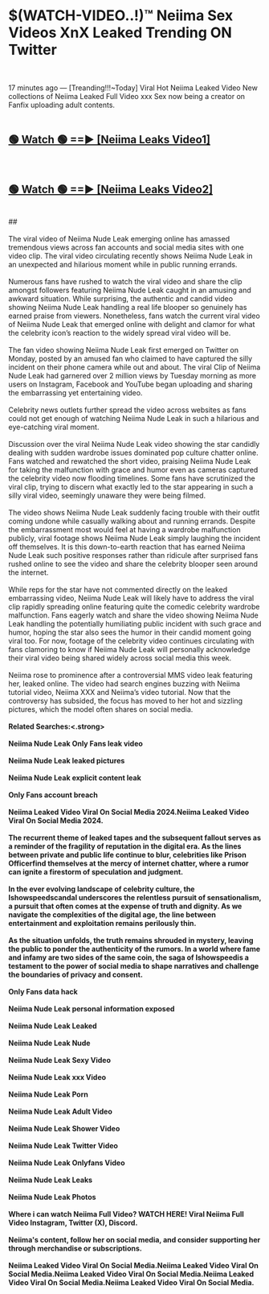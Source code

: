 # $(WATCH-VIDEO..!)™ Neiima Sex Videos XnX Leaked Trending ON Twitter<br>
<br>

17 minutes ago — [Treanding!!!~Today] Viral Hot Neiima Leaked Video New collections of Neiima Leaked Full Video xxx Sex now being a creator on Fanfix uploading adult contents.
<br>
 <br>

##  <a href="https://best2vid.blogspot.com?title=Neiima">🟢 Watch 🟢 ==► [Neiima Leaks Video1]</a><br>
  <br>

##  <a href="https://best2vid.blogspot.com?title=Neiima">🟢 Watch 🟢 ==► [Neiima Leaks Video2]</a><br>
  <br>
  ##
  <br>
  <br>
The viral video of Neiima Nude Leak emerging online has amassed tremendous views across fan accounts and social media sites with one video clip. The viral video circulating recently shows Neiima Nude Leak in an unexpected and hilarious moment while in public running errands.
<br><br>
Numerous fans have rushed to watch the viral video and share the clip amongst followers featuring Neiima Nude Leak caught in an amusing and awkward situation. While surprising, the authentic and candid video showing Neiima Nude Leak handling a real life blooper so genuinely has earned praise from viewers. Nonetheless, fans watch the current viral video of Neiima Nude Leak that emerged online with delight and clamor for what the celebrity icon’s reaction to the widely spread viral video will be.
<br><br>
The fan video showing Neiima Nude Leak first emerged on Twitter on Monday, posted by an amused fan who claimed to have captured the silly incident on their phone camera while out and about. The viral Clip of Neiima Nude Leak had garnered over 2 million views by Tuesday morning as more users on Instagram, Facebook and YouTube began uploading and sharing the embarrassing yet entertaining video.
<br><br>
Celebrity news outlets further spread the video across websites as fans could not get enough of watching Neiima Nude Leak in such a hilarious and eye-catching viral moment.
<br><br>
Discussion over the viral Neiima Nude Leak video showing the star candidly dealing with sudden wardrobe issues dominated pop culture chatter online. Fans watched and rewatched the short video, praising Neiima Nude Leak for taking the malfunction with grace and humor even as cameras captured the celebrity video now flooding timelines. Some fans have scrutinized the viral clip, trying to discern what exactly led to the star appearing in such a silly viral video, seemingly unaware they were being filmed.
<br><br>
The video shows Neiima Nude Leak suddenly facing trouble with their outfit coming undone while casually walking about and running errands. Despite the embarrassment most would feel at having a wardrobe malfunction publicly, viral footage shows Neiima Nude Leak simply laughing the incident off themselves. It is this down-to-earth reaction that has earned Neiima Nude Leak such positive responses rather than ridicule after surprised fans rushed online to see the video and share the celebrity blooper seen around the internet.
<br><br>
While reps for the star have not commented directly on the leaked embarrassing video, Neiima Nude Leak will likely have to address the viral clip rapidly spreading online featuring quite the comedic celebrity wardrobe malfunction. Fans eagerly watch and share the video showing Neiima Nude Leak handling the potentially humiliating public incident with such grace and humor, hoping the star also sees the humor in their candid moment going viral too. For now, footage of the celebrity video continues circulating with fans clamoring to know if Neiima Nude Leak will personally acknowledge their viral video being shared widely across social media this week.
<br><br>
Neiima rose to prominence after a controversial MMS video leak featuring her, leaked online. The video had search engines buzzing with Neiima tutorial video, Neiima XXX and Neiima’s video tutorial. Now that the controversy has subsided, the focus has moved to her hot and sizzling pictures, which the model often shares on social media.
<br><br>
<strong>Related Searches:<.strong>
<br><br>
Neiima Nude Leak Only Fans leak video
<br><br>
Neiima Nude Leak leaked pictures
<br><br>
Neiima Nude Leak explicit content leak
<br><br>
Only Fans account breach
<br><br>
Neiima Leaked Video Viral On Social Media 2024.Neiima Leaked Video Viral On Social Media 2024.
<br><br>
The recurrent theme of leaked tapes and the subsequent fallout serves as a reminder of the fragility of reputation in the digital era. As the lines between private and public life continue to blur, celebrities like Prison Officerfind themselves at the mercy of internet chatter, where a rumor can ignite a firestorm of speculation and judgment.
<br><br>
In the ever evolving landscape of celebrity culture, the Ishowspeedscandal underscores the relentless pursuit of sensationalism, a pursuit that often comes at the expense of truth and dignity. As we navigate the complexities of the digital age, the line between entertainment and exploitation remains perilously thin.
<br><br>
As the situation unfolds, the truth remains shrouded in mystery, leaving the public to ponder the authenticity of the rumors. In a world where fame and infamy are two sides of the same coin, the saga of Ishowspeedis a testament to the power of social media to shape narratives and challenge the boundaries of privacy and consent.
<br><br>
Only Fans data hack
<br><br>
Neiima Nude Leak personal information exposed
<br><br>
Neiima Nude Leak Leaked
<br><br>
Neiima Nude Leak Nude
<br><br>
Neiima Nude Leak Sexy Video
<br><br>
Neiima Nude Leak xxx Video
<br><br>
Neiima Nude Leak Porn
<br><br>
Neiima Nude Leak Adult Video
<br><br>
Neiima Nude Leak Shower Video
<br><br>
Neiima Nude Leak Twitter Video
<br><br>
Neiima Nude Leak Onlyfans Video
<br><br>
Neiima Nude Leak Leaks
<br><br>
Neiima Nude Leak Photos
<br><br>
Where i can watch Neiima Full Video? WATCH HERE! Viral Neiima Full Video Instagram, Twitter (X), Discord.
<br><br>
Neiima's content, follow her on social media, and consider supporting her through merchandise or subscriptions.
<br><br>
Neiima Leaked Video Viral On Social Media.Neiima Leaked Video Viral On Social Media.Neiima Leaked Video Viral On Social Media.Neiima Leaked Video Viral On Social Media.Neiima Leaked Video Viral On Social Media.